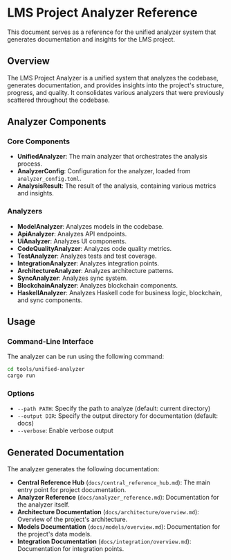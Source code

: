# LMS Project Analyzer Reference

This document serves as a reference for the unified analyzer system that generates documentation and insights for the LMS project.

## Overview

The LMS Project Analyzer is a unified system that analyzes the codebase, generates documentation, and provides insights into the project's structure, progress, and quality. It consolidates various analyzers that were previously scattered throughout the codebase.

## Analyzer Components

### Core Components

- **UnifiedAnalyzer**: The main analyzer that orchestrates the analysis process.
- **AnalyzerConfig**: Configuration for the analyzer, loaded from `analyzer_config.toml`.
- **AnalysisResult**: The result of the analysis, containing various metrics and insights.

### Analyzers

- **ModelAnalyzer**: Analyzes models in the codebase.
- **ApiAnalyzer**: Analyzes API endpoints.
- **UiAnalyzer**: Analyzes UI components.
- **CodeQualityAnalyzer**: Analyzes code quality metrics.
- **TestAnalyzer**: Analyzes tests and test coverage.
- **IntegrationAnalyzer**: Analyzes integration points.
- **ArchitectureAnalyzer**: Analyzes architecture patterns.
- **SyncAnalyzer**: Analyzes sync system.
- **BlockchainAnalyzer**: Analyzes blockchain components.
- **HaskellAnalyzer**: Analyzes Haskell code for business logic, blockchain, and sync components.

## Usage

### Command-Line Interface

The analyzer can be run using the following command:

```bash
cd tools/unified-analyzer
cargo run
```

### Options

- `--path PATH`: Specify the path to analyze (default: current directory)
- `--output DIR`: Specify the output directory for documentation (default: docs)
- `--verbose`: Enable verbose output

## Generated Documentation

The analyzer generates the following documentation:

- **Central Reference Hub** (`docs/central_reference_hub.md`): The main entry point for project documentation.
- **Analyzer Reference** (`docs/analyzer_reference.md`): Documentation for the analyzer itself.
- **Architecture Documentation** (`docs/architecture/overview.md`): Overview of the project's architecture.
- **Models Documentation** (`docs/models/overview.md`): Documentation for the project's data models.
- **Integration Documentation** (`docs/integration/overview.md`): Documentation for integration points.

